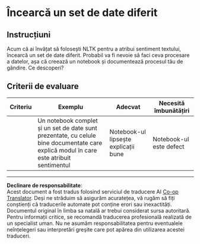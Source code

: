 <!--
CO_OP_TRANSLATOR_METADATA:
{
  "original_hash": "daf144daa552da6a7d442aff6f3e77d8",
  "translation_date": "2025-09-05T17:10:21+00:00",
  "source_file": "6-NLP/5-Hotel-Reviews-2/assignment.md",
  "language_code": "ro"
}
-->
# Încearcă un set de date diferit

## Instrucțiuni

Acum că ai învățat să folosești NLTK pentru a atribui sentiment textului, încearcă un set de date diferit. Probabil va fi nevoie să faci ceva procesare a datelor, așa că creează un notebook și documentează procesul tău de gândire. Ce descoperi?

## Criterii de evaluare

| Criteriu | Exemplu                                                                                                           | Adecvat                                   | Necesită îmbunătățiri  |
| -------- | ----------------------------------------------------------------------------------------------------------------- | ----------------------------------------- | ---------------------- |
|          | Un notebook complet și un set de date sunt prezentate, cu celule bine documentate care explică modul în care este atribuit sentimentul | Notebook-ul lipsește explicații bune      | Notebook-ul este defect |

---

**Declinare de responsabilitate**:  
Acest document a fost tradus folosind serviciul de traducere AI [Co-op Translator](https://github.com/Azure/co-op-translator). Deși ne străduim să asigurăm acuratețea, vă rugăm să fiți conștienți că traducerile automate pot conține erori sau inexactități. Documentul original în limba sa natală ar trebui considerat sursa autoritară. Pentru informații critice, se recomandă traducerea profesională realizată de un specialist uman. Nu ne asumăm responsabilitatea pentru eventualele neînțelegeri sau interpretări greșite care pot apărea din utilizarea acestei traduceri.
